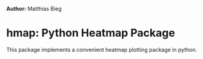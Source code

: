 **Author:** Matthias Bieg

# hmap: Python Heatmap Package

This package implements a convenient heatmap plotting package in python.

